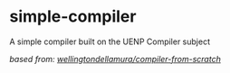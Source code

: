 # simple-compiler
A simple compiler built on the UENP Compiler subject

*based from: [wellingtondellamura/compiler-from-scratch](https://github.com/wellingtondellamura/compiler-from-scratch/tree/master/)*
